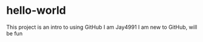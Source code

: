 # hello-world
This project is an intro to using GitHub
I am Jay4991
I am new to GitHub, will be fun
